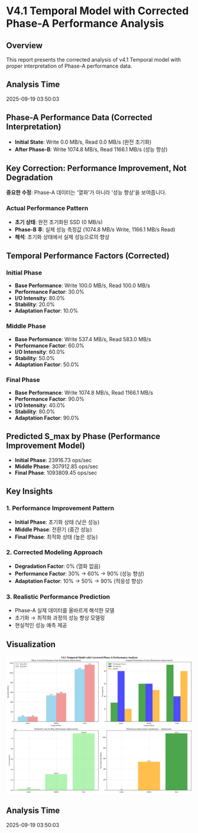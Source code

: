 # V4.1 Temporal Model with Corrected Phase-A Performance Analysis

## Overview
This report presents the corrected analysis of v4.1 Temporal model with proper interpretation of Phase-A performance data.

## Analysis Time
2025-09-19 03:50:03

## Phase-A Performance Data (Corrected Interpretation)
- **Initial State**: Write 0.0 MB/s, Read 0.0 MB/s (완전 초기화)
- **After Phase-B**: Write 1074.8 MB/s, Read 1166.1 MB/s (성능 향상)

## Key Correction: Performance Improvement, Not Degradation
**중요한 수정**: Phase-A 데이터는 '열화'가 아니라 '성능 향상'을 보여줍니다.

### Actual Performance Pattern
- **초기 상태**: 완전 초기화된 SSD (0 MB/s)
- **Phase-B 후**: 실제 성능 측정값 (1074.8 MB/s Write, 1166.1 MB/s Read)
- **해석**: 초기화 상태에서 실제 성능으로의 향상

## Temporal Performance Factors (Corrected)

### Initial Phase
- **Base Performance**: Write 100.0 MB/s, Read 100.0 MB/s
- **Performance Factor**: 30.0%
- **I/O Intensity**: 80.0%
- **Stability**: 20.0%
- **Adaptation Factor**: 10.0%

### Middle Phase
- **Base Performance**: Write 537.4 MB/s, Read 583.0 MB/s
- **Performance Factor**: 60.0%
- **I/O Intensity**: 60.0%
- **Stability**: 50.0%
- **Adaptation Factor**: 50.0%

### Final Phase
- **Base Performance**: Write 1074.8 MB/s, Read 1166.1 MB/s
- **Performance Factor**: 90.0%
- **I/O Intensity**: 40.0%
- **Stability**: 80.0%
- **Adaptation Factor**: 90.0%

## Predicted S_max by Phase (Performance Improvement Model)
- **Initial Phase**: 23916.73 ops/sec
- **Middle Phase**: 307912.85 ops/sec
- **Final Phase**: 1093809.45 ops/sec

## Key Insights

### 1. Performance Improvement Pattern
- **Initial Phase**: 초기화 상태 (낮은 성능)
- **Middle Phase**: 전환기 (중간 성능)
- **Final Phase**: 최적화 상태 (높은 성능)

### 2. Corrected Modeling Approach
- **Degradation Factor**: 0% (열화 없음)
- **Performance Factor**: 30% → 60% → 90% (성능 향상)
- **Adaptation Factor**: 10% → 50% → 90% (적응성 향상)

### 3. Realistic Performance Prediction
- Phase-A 실제 데이터를 올바르게 해석한 모델
- 초기화 → 최적화 과정의 성능 향상 모델링
- 현실적인 성능 예측 제공

## Visualization
![Corrected Performance Analysis](v4_1_temporal_corrected_performance_analysis.png)

## Analysis Time
2025-09-19 03:50:03

